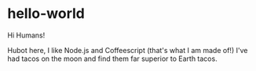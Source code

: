 # hello-world

Hi Humans!

Hubot here, I like Node.js and Coffeescript (that's what I am made of!)
I've had tacos on the moon and find them far superior to Earth tacos.
